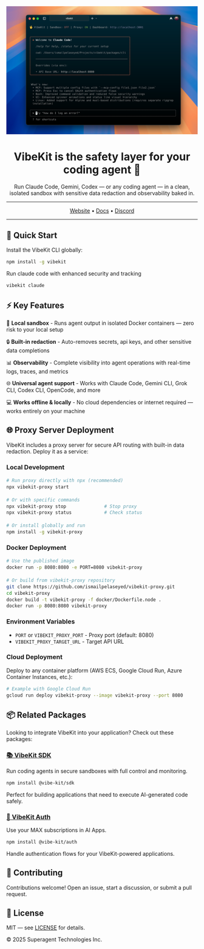 <div align="center">

<img width="700px" src="./assets/vibekit-cli.png" />

# VibeKit is the safety layer for your coding agent 🖖

Run Claude Code, Gemini, Codex — or any coding agent — in a clean, isolated sandbox with sensitive data redaction and observability baked in.

---

[Website](https://vibekit.sh) • [Docs](https://docs.vibekit.sh) • [Discord](https://discord.com/invite/mhmJUTjW4b)

---
</div>

## 🚀 Quick Start

Install the VibeKit CLI globally:

```bash
npm install -g vibekit
```

Run claude code with enhanced security and tracking

```bash
vibekit claude
```

## ⚡️ Key Features

🐳 **Local sandbox** - Runs agent output in isolated Docker containers — zero risk to your local setup

🔒 **Built-in redaction** - Auto-removes secrets, api keys, and other sensitive data completions

📊 **Observability** - Complete visibility into agent operations with real-time logs, traces, and metrics

🌐 **Universal agent support** - Works with Claude Code, Gemini CLI, Grok CLI, Codex CLI, OpenCode, and more

💻 **Works offline & locally** - No cloud dependencies or internet required — works entirely on your machine

## 🌐 Proxy Server Deployment

VibeKit includes a proxy server for secure API routing with built-in data redaction. Deploy it as a service:

### Local Development
```bash
# Run proxy directly with npx (recommended)
npx vibekit-proxy start

# Or with specific commands
npx vibekit-proxy stop              # Stop proxy  
npx vibekit-proxy status            # Check status

# Or install globally and run
npm install -g vibekit-proxy
```

### Docker Deployment
```bash
# Use the published image
docker run -p 8080:8080 -e PORT=8080 vibekit-proxy

# Or build from vibekit-proxy repository
git clone https://github.com/ismailpelaseyed/vibekit-proxy.git
cd vibekit-proxy
docker build -t vibekit-proxy -f docker/Dockerfile.node .
docker run -p 8080:8080 vibekit-proxy
```

### Environment Variables
- `PORT` or `VIBEKIT_PROXY_PORT` - Proxy port (default: 8080)
- `VIBEKIT_PROXY_TARGET_URL` - Target API URL

### Cloud Deployment
Deploy to any container platform (AWS ECS, Google Cloud Run, Azure Container Instances, etc.):
```bash
# Example with Google Cloud Run
gcloud run deploy vibekit-proxy --image vibekit-proxy --port 8080
```

## 📦 Related Packages

Looking to integrate VibeKit into your application? Check out these packages:

### [📚 VibeKit SDK](https://github.com/superagent-ai/vibekit/tree/main/packages/sdk)
Run coding agents in secure sandboxes with full control and monitoring.

```bash
npm install @vibe-kit/sdk
```

Perfect for building applications that need to execute AI-generated code safely.

### [🔐 VibeKit Auth](https://github.com/superagent-ai/vibekit/tree/main/packages/auth) 
Use your MAX subscriptions in AI Apps.

```bash
npm install @vibe-kit/auth
```

Handle authentication flows for your VibeKit-powered applications.


## 🤝 Contributing

Contributions welcome! Open an issue, start a discussion, or submit a pull request.

## 📄 License

MIT — see [LICENSE](./LICENSE) for details.

© 2025 Superagent Technologies Inc.
